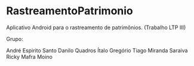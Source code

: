 # RastreamentoPatrimonio
Aplicativo Android para o rastreamento de patrimônios. (Trabalho LTP III)

Grupo:

André Espirito Santo
Danilo Quadros
Ítalo Gregório
Tiago Miranda Saraiva
Ricky Mafra Moino
